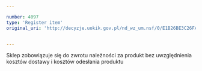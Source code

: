 ```yaml
---

number: 4097
type: 'Register item'
original_uri: 'http://decyzje.uokik.gov.pl/nd_wz_um.nsf/0/E1B26BE3C26FA869C1257AD1002C7D3C?OpenDocument'


---
```


Sklep zobowiązuje się do zwrotu należności za produkt bez uwzględnienia kosztów dostawy i kosztów odesłania produktu
